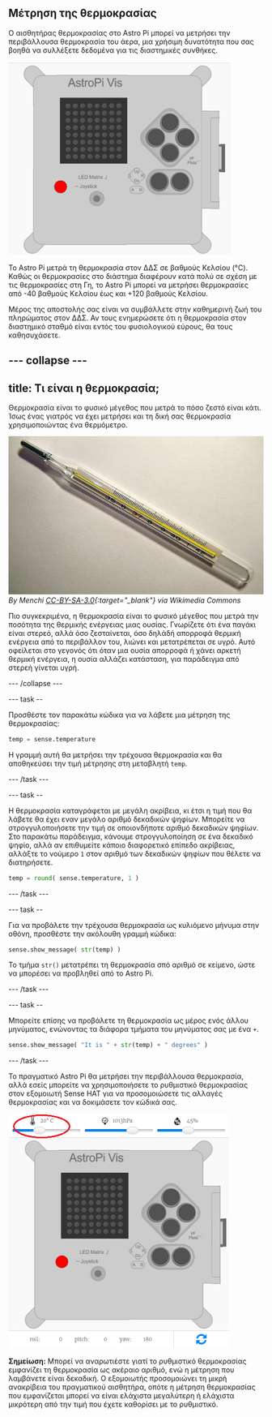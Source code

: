 ## Μέτρηση της θερμοκρασίας

Ο αισθητήρας θερμοκρασίας στο Astro Pi μπορεί να μετρήσει την περιβάλλουσα θερμοκρασία του άερα, μια χρήσιμη δυνατότητα που σας βοηθά να συλλέξετε δεδομένα για τις διαστημικές συνθήκες.

![Μήνυμα για τη θερμοκρασία](images/degrees-message.gif)

Το Astro Pi μετρά τη θερμοκρασία στον ΔΔΣ σε βαθμούς Κελσίου (&deg;C). Καθώς οι θερμοκρασίες στο διάστημα διαφέρουν κατά πολύ σε σχέση με τις θερμοκρασίες στη Γη, το Astro Pi μπορεί να μετρήσει θερμοκρασίες από -40 βαθμούς Κελσίου έως και +120 βαθμούς Κελσίου.

Μέρος της αποστολής σας είναι να συμβάλλετε στην καθημερινή ζωή του πληρώματος στον ΔΔΣ. Αν τους ενημερώσετε ότι η θερμοκρασία στον διαστημικό σταθμό είναι εντός του φυσιολογικού εύρους, θα τους καθησυχάσετε.

## \--- collapse \---

## title: Τι είναι η θερμοκρασία;

Θερμοκρασία είναι το φυσικό μέγεθος που μετρά το πόσο ζεστό είναι κάτι. Ίσως ένας γιατρός να έχει μετρήσει και τη δική σας θερμοκρασία χρησιμοποιώντας ένα θερμόμετρο.

![Θερμόμετρο](images/thermometer.JPG) *By Menchi [CC-BY-SA-3.0](http://creativecommons.org/licenses/by-sa/3.0/){:target="_blank"} via Wikimedia Commons*

Πιο συγκεκριμένα, η θερμοκρασία είναι το φυσικό μέγεθος που μετρά την ποσότητα της θερμικής ενέργειας μιας ουσίας. Γνωρίζετε ότι ένα παγάκι είναι στερεό, αλλά όσο ζεσταίνεται, όσο δηλάδή απορροφά θερμική ενέργεια από το περιβάλλον του, λιώνει και μετατρέπεται σε υγρό. Αυτό οφείλεται στο γεγονός ότι όταν μια ουσία απορροφά ή χάνει αρκετή θερμική ενέργεια, η ουσία αλλάζει κατάσταση, για παράδειγμα από στερεή γίνεται υγρή.

\--- /collapse \---

\--- task --

Προσθέστε τον παρακάτω κώδικα για να λάβετε μια μέτρηση της θερμοκρασίας:

```python
temp = sense.temperature
```

Η γραμμή αυτή θα μετρήσει την τρέχουσα θερμοκρασία και θα αποθηκεύσει την τιμή μέτρησης στη μεταβλητή `temp`.

\--- /task \---

\--- task --

Η θερμοκρασία καταγράφεται με μεγάλη ακρίβεια, κι έτσι η τιμή που θα λάβετε θα έχει εναν μεγάλο αριθμό δεκαδικών ψηφίων. Μπορείτε να στρογγυλοποιήσετε την τιμή σε οποιονδήποτε αριθμό δεκαδικών ψηφίων. Στο παρακάτω παράδειγμα, κάνουμε στρογγυλοποίηση σε ένα δεκαδικό ψηφίο, αλλά αν επιθυμείτε κάποιο διαφορετικό επίπεδο ακρίβειας, αλλάξτε το νούμερο `1` στον αριθμό των δεκαδικών ψηφίων που θέλετε να διατηρήσετε.

```python
temp = round( sense.temperature, 1 )
```

\--- /task \---

\--- task --

Για να προβάλετε την τρέχουσα θερμοκρασία ως κυλιόμενο μήνυμα στην οθόνη, προσθέστε την ακόλουθη γραμμή κώδικα:

```python
sense.show_message( str(temp) )
```

Το τμήμα `str()` μετατρέπει τη θερμοκρασία σπό αριθμό σε κείμενο, ώστε να μπορέσει να προβληθεί από το Astro Pi.

\--- /task \---

\--- task --

Μπορείτε επίσης να προβάλετε τη θερμοκρασία ως μέρος ενός άλλου μηνύματος, ενώνοντας τα διάφορα τμήματα του μηνύματος σας με ένα `+`.

```python
sense.show_message( "It is " + str(temp) + " degrees" )
```

\--- /task \---

Το πραγματικό Astro Pi θα μετρήσει την περιβάλλουσα θερμοκρασία, αλλά εσείς μπορείτε να χρησιμοποιήσετε το ρυθμιστικό θερμοκρασίας στον εξομοιωτή Sense HAT για να προσομοιώσετε τις αλλαγές θερμοκρασίας και να δοκιμάσετε τον κώδικά σας.

![Ρυθμιστικό θερμοκρασίας](images/temperature-slider.png)

**Σημείωση:** Μπορεί να αναρωτιέστε γιατί το ρυθμιστικό θερμοκρασίας εμφανίζει τη θερμοκρασία ως ακέραιο αριθμό, ενώ η μέτρηση που λαμβάνετε είναι δεκαδική. Ο εξομοιωτής προσομοιώνει τη μικρή ανακρίβεια του πραγματικού αισθητήρα, οπότε η μέτρηση θερμοκρασίας που εμφανίζεται μπορεί να είναι ελάχιστα μεγαλύτερη ή ελάχιστα μικρότερη από την τιμή που έχετε καθορίσει με το ρυθμιστικό.